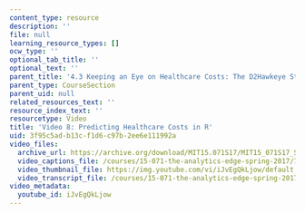 ```yaml
---
content_type: resource
description: ''
file: null
learning_resource_types: []
ocw_type: ''
optional_tab_title: ''
optional_text: ''
parent_title: '4.3 Keeping an Eye on Healthcare Costs: The D2Hawkeye Story '
parent_type: CourseSection
parent_uid: null
related_resources_text: ''
resource_index_text: ''
resourcetype: Video
title: 'Video 8: Predicting Healthcare Costs in R'
uid: 3f95c5ad-b13c-f1d6-c97b-2ee6e111992a
video_files:
  archive_url: https://archive.org/download/MIT15.071S17/MIT15_071S17_Session_4.3.15_300k.mp4
  video_captions_file: /courses/15-071-the-analytics-edge-spring-2017/70d82de0a493561d8df5af5e79a015ac_iJvEgQkLjow.vtt
  video_thumbnail_file: https://img.youtube.com/vi/iJvEgQkLjow/default.jpg
  video_transcript_file: /courses/15-071-the-analytics-edge-spring-2017/3a7b16d69be991a0bbab097d12ac4535_iJvEgQkLjow.pdf
video_metadata:
  youtube_id: iJvEgQkLjow
---
```

